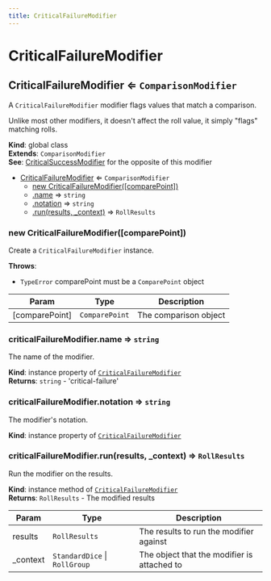 ```yaml
---
title: CriticalFailureModifier
---
```


# CriticalFailureModifier

<a name="CriticalFailureModifier"></a>

## CriticalFailureModifier ⇐ <code>ComparisonModifier</code>
A `CriticalFailureModifier` modifier flags values that match a comparison.

Unlike most other modifiers, it doesn't affect the roll value, it simply "flags" matching rolls.

**Kind**: global class  
**Extends**: <code>ComparisonModifier</code>  
**See**: [CriticalSuccessModifier](CriticalSuccessModifier) for the opposite of this modifier  

* [CriticalFailureModifier](#CriticalFailureModifier) ⇐ <code>ComparisonModifier</code>
    * [new CriticalFailureModifier([comparePoint])](#new_CriticalFailureModifier_new)
    * [.name](#CriticalFailureModifier+name) ⇒ <code>string</code>
    * [.notation](#CriticalFailureModifier+notation) ⇒ <code>string</code>
    * [.run(results, _context)](#CriticalFailureModifier+run) ⇒ <code>RollResults</code>

<a name="new_CriticalFailureModifier_new"></a>

### new CriticalFailureModifier([comparePoint])
Create a `CriticalFailureModifier` instance.

**Throws**:

- <code>TypeError</code> comparePoint must be a `ComparePoint` object


| Param | Type | Description |
| --- | --- | --- |
| [comparePoint] | <code>ComparePoint</code> | The comparison object |

<a name="CriticalFailureModifier+name"></a>

### criticalFailureModifier.name ⇒ <code>string</code>
The name of the modifier.

**Kind**: instance property of [<code>CriticalFailureModifier</code>](#CriticalFailureModifier)  
**Returns**: <code>string</code> - 'critical-failure'  
<a name="CriticalFailureModifier+notation"></a>

### criticalFailureModifier.notation ⇒ <code>string</code>
The modifier's notation.

**Kind**: instance property of [<code>CriticalFailureModifier</code>](#CriticalFailureModifier)  
<a name="CriticalFailureModifier+run"></a>

### criticalFailureModifier.run(results, _context) ⇒ <code>RollResults</code>
Run the modifier on the results.

**Kind**: instance method of [<code>CriticalFailureModifier</code>](#CriticalFailureModifier)  
**Returns**: <code>RollResults</code> - The modified results  

| Param | Type | Description |
| --- | --- | --- |
| results | <code>RollResults</code> | The results to run the modifier against |
| _context | <code>StandardDice</code> \| <code>RollGroup</code> | The object that the modifier is attached to |

